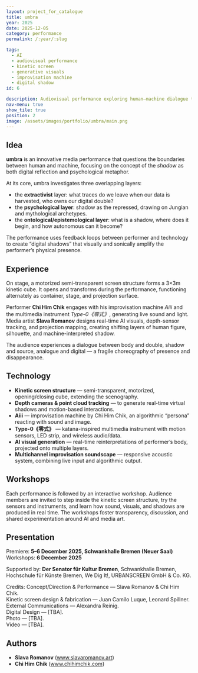 ```yaml
---
layout: project_for_catalogue
title: umbra
year: 2025
date: 2025-12-05
category: performance
permalink: /:year/:slug

tags:
  - AI
  - audiovisual performance
  - kinetic screen
  - generative visuals
  - improvisation machine
  - digital shadow
id: 6

description: Audiovisual performance exploring human–machine dialogue through real-time shadows, AI systems, and kinetic scenography.
nav-menu: true
show_tile: true
position: 2
image: /assets/images/portfolio/umbra/main.png
---
```


## Idea

**umbra** is an innovative media performance that questions the boundaries between human and machine, focusing on the concept of the *shadow* as both digital reflection and psychological metaphor.  

At its core, umbra investigates three overlapping layers:  
- the **extractivist** layer: what traces do we leave when our data is harvested, who owns our digital double?  
- the **psychological layer**: shadow as the repressed, drawing on Jungian and mythological archetypes.  
- the **ontological/epistemological layer**: what is a shadow, where does it begin, and how autonomous can it become?  

The performance uses feedback loops between performer and technology to create “digital shadows” that visually and sonically amplify the performer’s physical presence.

## Experience

On stage, a motorized semi-transparent screen structure forms a 3×3m kinetic cube. It opens and transforms during the performance, functioning alternately as container, stage, and projection surface.  

Performer **Chi Him Chik** engages with his improvisation machine *Aiii* and the multimedia instrument *Type-0《零式》*, generating live sound and light. Media artist **Slava Romanov** designs real-time AI visuals, depth-sensor tracking, and projection mapping, creating shifting layers of human figure, silhouette, and machine-interpreted shadow.  

The audience experiences a dialogue between body and double, shadow and source, analogue and digital — a fragile choreography of presence and disappearance.

## Technology

- **Kinetic screen structure** — semi-transparent, motorized, opening/closing cube, extending the scenography.  
- **Depth cameras & point cloud tracking** — to generate real-time virtual shadows and motion-based interactions.  
- **Aiii** — improvisation machine by Chi Him Chik, an algorithmic “persona” reacting with sound and image.  
- **Type-0《零式》** — katana-inspired multimedia instrument with motion sensors, LED strip, and wireless audio/data.  
- **AI visual generation** — real-time reinterpretations of performer’s body, projected onto multiple layers.  
- **Multichannel improvisation soundscape** — responsive acoustic system, combining live input and algorithmic output.

## Workshops

Each performance is followed by an interactive workshop. Audience members are invited to step inside the kinetic screen structure, try the sensors and instruments, and learn how sound, visuals, and shadows are produced in real time. The workshops foster transparency, discussion, and shared experimentation around AI and media art.

## Presentation

Premiere: **5–6 December 2025, Schwankhalle Bremen (Neuer Saal)**  
Workshops: **6 December 2025**

Supported by: **Der Senator für Kultur Bremen**, Schwankhalle Bremen, Hochschule für Künste Bremen, We Dig It!, URBANSCREEN GmbH & Co. KG.  

Credits: Concept/Direction & Performance — Slava Romanov & Chi Him Chik.  
Kinetic screen design & fabrication — Juan Camilo Luque, Leonard Spillner.  
External Communications — Alexandra Reinig.  
Digital Design — [TBA].  
Photo — [TBA].  
Video — [TBA].

## Authors

- **Slava Romanov** (www.slavaromanov.art)  
- **Chi Him Chik** (www.chihimchik.com)
